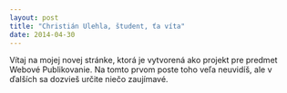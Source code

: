 ```yaml
---
layout: post
title: "Christián Ulehla, študent, ťa víta"
date: 2014-04-30
---
```

Vítaj na mojej novej stránke, ktorá je vytvorená ako projekt pre predmet Webové Publikovanie. Na tomto prvom poste toho veľa neuvidíš, ale v ďalších sa dozvieš určite niečo zaujímavé.
